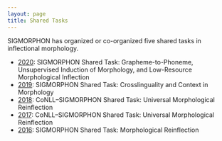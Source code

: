 ```yaml
---
layout: page
title: Shared Tasks
---
```


SIGMORPHON has organized or co-organized five shared tasks in inflectional morphology.

- [2020](2020): SIGMORPHON Shared Task: Grapheme-to-Phoneme, Unsupervised Induction of Morphology, and Low-Resource Morphological Inflection
- [2019](2019): SIGMORPHON Shared Task: Crosslinguality and Context in Morphology
- [2018](2018): CoNLL–SIGMORPHON Shared Task: Universal Morphological Reinflection
- [2017](2017): CoNLL–SIGMORPHON Shared Task: Universal Morphological Reinflection
- [2016](2016): SIGMORPHON Shared Task: Morphological Reinflection


